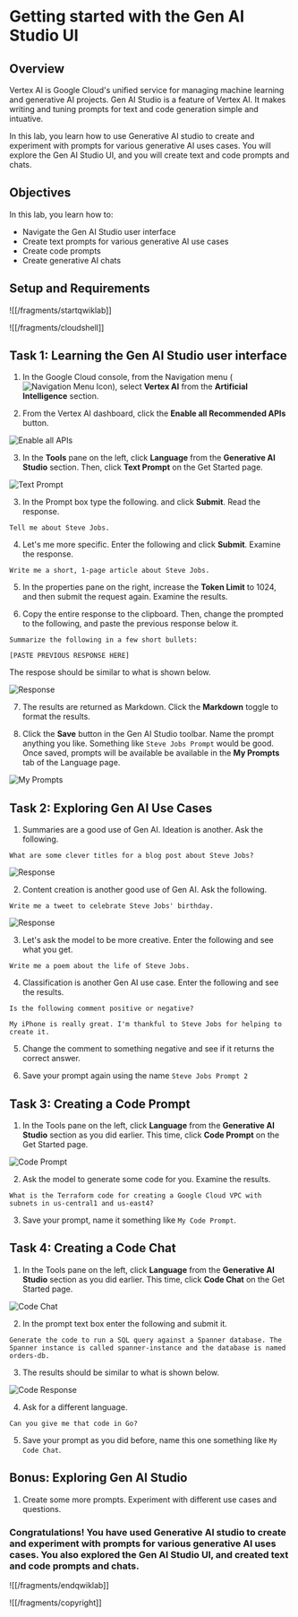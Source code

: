 # Getting started with the Gen AI Studio UI

## Overview

Vertex AI is Google Cloud's unified service for managing machine learning and generative AI projects. Gen AI Studio is a feature of Vertex AI. It makes writing and tuning prompts for text and code generation simple and intuative. 

In this lab, you learn how to use Generative AI studio to create and experiment with prompts for various generative AI uses cases. You will explore the Gen AI Studio UI, and you will create text and code prompts and chats. 

## Objectives

In this lab, you learn how to:
* Navigate the Gen AI Studio user interface
* Create text prompts for various generative AI use cases
* Create code prompts
* Create generative AI chats


## Setup and Requirements


![[/fragments/startqwiklab]]


![[/fragments/cloudshell]]


## Task 1: Learning the Gen AI Studio user interface

1. In the Google Cloud console, from the Navigation menu (![Navigation Menu Icon](images/nav-menu.png)), select __Vertex AI__ from the __Artificial Intelligence__ section. 

2. From the Vertex AI dashboard, click the __Enable all Recommended APIs__ button. 

![Enable all APIs](images/enable-apis.png)

3. In the __Tools__ pane on the left, click __Language__ from the __Generative AI Studio__ section. Then, click __Text Prompt__ on the Get Started page. 

![Text Prompt](images/text-prompt.png)

3. In the Prompt box type the following. and click __Submit__. Read the response. 

```
Tell me about Steve Jobs.
```

4. Let's me more specific. Enter the following and click __Submit__. Examine the response.

```
Write me a short, 1-page article about Steve Jobs.
```

5. In the properties pane on the right, increase the __Token Limit__ to 1024, and then submit the request again. Examine the results. 

6. Copy the entire response to the clipboard. Then, change the prompted to the following, and paste the previous response below it. 

```
Summarize the following in a few short bullets:

[PASTE PREVIOUS RESPONSE HERE]

```
The respose should be similar to what is shown below. 

![Response](images/response1.png)

7. The results are returned as Markdown. Click the __Markdown__ toggle to format the results. 

8. Click the __Save__ button in the Gen AI Studio toolbar. Name the prompt anything you like. Something like `Steve Jobs Prompt`  would be good. Once saved, prompts will be available be available in the __My Prompts__ tab of the Language page. 

![My Prompts](images/my-prompts.png)


## Task 2: Exploring Gen AI Use Cases

1. Summaries are a good use of Gen AI. Ideation is another. Ask the following.

```
What are some clever titles for a blog post about Steve Jobs?
```

![Response](images/response2.png)

2. Content creation is another good use of Gen AI. Ask the following. 

```
Write me a tweet to celebrate Steve Jobs' birthday.
```

![Response](images/response3.png)

3. Let's ask the model to be more creative. Enter the following and see what you get. 

```
Write me a poem about the life of Steve Jobs.
```

4. Classification is another Gen AI use case. Enter the following and see the results. 

```
Is the following comment positive or negative?

My iPhone is really great. I'm thankful to Steve Jobs for helping to create it. 
```

5. Change the comment to something negative and see if it returns the correct answer. 

6. Save your prompt again using the name `Steve Jobs Prompt 2`


## Task 3: Creating a Code Prompt

1. In the Tools pane on the left, click __Language__ from the __Generative AI Studio__ section as you did earlier. This time, click __Code Prompt__ on the Get Started page.

![Code Prompt](images/code-prompt.png)

2. Ask the model to generate some code for you. Examine the results. 

```
What is the Terraform code for creating a Google Cloud VPC with subnets in us-central1 and us-east4?
```
3. Save your prompt, name it something like `My Code Prompt`.


## Task 4: Creating a Code Chat

1. In the Tools pane on the left, click __Language__ from the __Generative AI Studio__ section as you did earlier. This time, click __Code Chat__ on the Get Started page.

![Code Chat](images/code-chat.png)

2. In the prompt text box enter the following and submit it. 

```
Generate the code to run a SQL query against a Spanner database. The Spanner instance is called spanner-instance and the database is named orders-db.
```

3. The results should be similar to what is shown below. 

![Code Response](images/code-response1.png)

4. Ask for a different language. 

```
Can you give me that code in Go?
```

5. Save your prompt as you did before, name this one something like `My Code Chat`.

## Bonus: Exploring Gen AI Studio

1. Create some more prompts. Experiment with different use cases and questions. 

### **Congratulations!** You have used Generative AI studio to create and experiment with prompts for various generative AI uses cases. You also explored the Gen AI Studio UI, and created text and code prompts and chats. 


![[/fragments/endqwiklab]]

![[/fragments/copyright]]
